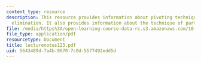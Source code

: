 ```yaml
---
content_type: resource
description: This resource provides information about pivoting techniques in Gaussian
  elimination. It also provides information about the technique of partial pivoting.
file: /media/https%3A/open-learning-course-data-rc.s3.amazonaws.com/10-34-numerical-methods-applied-to-chemical-engineering-fall-2005/5643489d7a4b96707c0d5577492edd5d_lecturenotes123.pdf
file_type: application/pdf
resourcetype: Document
title: lecturenotes123.pdf
uid: 5643489d-7a4b-9670-7c0d-5577492edd5d
---
```

